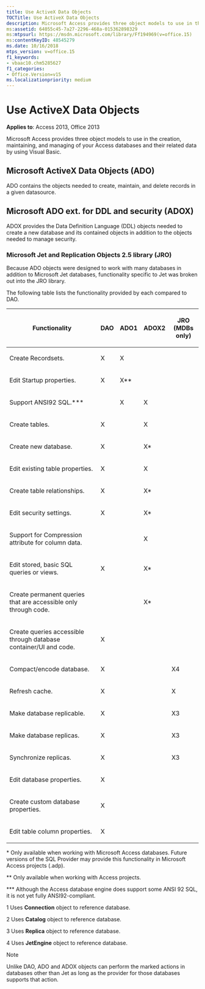 ```yaml
---
title: Use ActiveX Data Objects
TOCTitle: Use ActiveX Data Objects
description: Microsoft Access provides three object models to use in the creation, maintaining, and managing of your Access databases and their related data by using Visual Basic.
ms:assetid: 64055c45-7a27-2296-468a-015362898329
ms:mtpsurl: https://msdn.microsoft.com/library/Ff194969(v=office.15)
ms:contentKeyID: 48545279
ms.date: 10/16/2018
mtps_version: v=office.15
f1_keywords:
- vbaac10.chm5285627
f1_categories:
- Office.Version=v15
ms.localizationpriority: medium
---
```


# Use ActiveX Data Objects

**Applies to**: Access 2013, Office 2013

Microsoft Access provides three object models to use in the creation, maintaining, and managing of your Access databases and their related data by using Visual Basic.

## Microsoft ActiveX Data Objects (ADO)

ADO contains the objects needed to create, maintain, and delete records in a given datasource.

## Microsoft ADO ext. for DDL and security (ADOX)

ADOX provides the Data Definition Language (DDL) objects needed to create a new database and its contained objects in addition to the objects needed to manage security.

### Microsoft Jet and Replication Objects 2.5 library (JRO)

Because ADO objects were designed to work with many databases in addition to Microsoft Jet databases, functionality specific to Jet was broken out into the JRO library.

The following table lists the functionality provided by each compared to DAO.

<table>
<colgroup>
<col />
<col />
<col />
<col />
<col />
</colgroup>
<thead>
<tr class="header">
<th><p>Functionality</p></th>
<th><p>DAO</p></th>
<th><p>ADO1</p></th>
<th><p>ADOX2</p></th>
<th><p>JRO<br />
(MDBs only)</p></th>
</tr>
</thead>
<tbody>
<tr class="odd">
<td><p>Create Recordsets.</p></td>
<td><p>X</p></td>
<td><p>X</p></td>
<td><p></p></td>
<td><p></p></td>
</tr>
<tr class="even">
<td><p>Edit Startup properties.</p></td>
<td><p>X</p></td>
<td><p>X**</p></td>
<td><p></p></td>
<td><p></p></td>
</tr>
<tr class="odd">
<td><p>Support ANSI92 SQL.***</p></td>
<td><p></p></td>
<td><p>X</p></td>
<td><p>X</p></td>
<td><p></p></td>
</tr>
<tr class="even">
<td><p>Create tables.</p></td>
<td><p>X</p></td>
<td><p></p></td>
<td><p>X</p></td>
<td><p></p></td>
</tr>
<tr class="odd">
<td><p>Create new database.</p></td>
<td><p>X</p></td>
<td><p></p></td>
<td><p>X*</p></td>
<td><p></p></td>
</tr>
<tr class="even">
<td><p>Edit existing table properties.</p></td>
<td><p>X</p></td>
<td><p></p></td>
<td><p>X</p></td>
<td><p></p></td>
</tr>
<tr class="odd">
<td><p>Create table relationships.</p></td>
<td><p>X</p></td>
<td><p></p></td>
<td><p>X*</p></td>
<td><p></p></td>
</tr>
<tr class="even">
<td><p>Edit security settings.</p></td>
<td><p>X</p></td>
<td><p></p></td>
<td><p>X*</p></td>
<td><p></p></td>
</tr>
<tr class="odd">
<td><p>Support for Compression attribute for column data.</p></td>
<td><p></p></td>
<td><p></p></td>
<td><p>X</p></td>
<td><p></p></td>
</tr>
<tr class="even">
<td><p>Edit stored, basic SQL queries or views.</p></td>
<td><p>X</p></td>
<td><p></p></td>
<td><p>X*</p></td>
<td><p></p></td>
</tr>
<tr class="odd">
<td><p>Create permanent queries that are accessible only through code.</p></td>
<td><p></p></td>
<td><p></p></td>
<td><p>X*</p></td>
<td><p></p></td>
</tr>
<tr class="even">
<td><p>Create queries accessible through database container/UI and code.</p></td>
<td><p>X</p></td>
<td><p></p></td>
<td><p></p></td>
<td><p></p></td>
</tr>
<tr class="odd">
<td><p>Compact/encode database.</p></td>
<td><p>X</p></td>
<td><p></p></td>
<td><p></p></td>
<td><p>X4</p></td>
</tr>
<tr class="even">
<td><p>Refresh cache.</p></td>
<td><p>X</p></td>
<td><p></p></td>
<td><p></p></td>
<td><p>X</p></td>
</tr>
<tr class="odd">
<td><p>Make database replicable.</p></td>
<td><p>X</p></td>
<td><p></p></td>
<td><p></p></td>
<td><p>X3</p></td>
</tr>
<tr class="even">
<td><p>Make database replicas.</p></td>
<td><p>X</p></td>
<td><p></p></td>
<td><p></p></td>
<td><p>X3</p></td>
</tr>
<tr class="odd">
<td><p>Synchronize replicas.</p></td>
<td><p>X</p></td>
<td><p></p></td>
<td><p></p></td>
<td><p>X3</p></td>
</tr>
<tr class="even">
<td><p>Edit database properties.</p></td>
<td><p>X</p></td>
<td><p></p></td>
<td><p></p></td>
<td><p></p></td>
</tr>
<tr class="odd">
<td><p>Create custom database properties.</p></td>
<td><p>X</p></td>
<td><p></p></td>
<td><p></p></td>
<td><p></p></td>
</tr>
<tr class="even">
<td><p>Edit table column properties.</p></td>
<td><p>X</p></td>
<td><p></p></td>
<td><p></p></td>
<td><p></p></td>
</tr>
</tbody>
</table>

\* Only available when working with Microsoft Access databases. Future versions of the SQL Provider may provide this functionality in Microsoft Access projects (.adp).

\*\* Only available when working with Access projects.

\*\*\* Although the Access database engine does support some ANSI 92 SQL, it is not yet fully ANSI92-compliant.

1 Uses **Connection** object to reference database.

2 Uses **Catalog** object to reference database.

3 Uses **Replica** object to reference database.

4 Uses **JetEngine** object to reference database.

> [!NOTE]
> Unlike DAO, ADO and ADOX objects can perform the marked actions in databases other than Jet as long as the provider for those databases supports that action.
